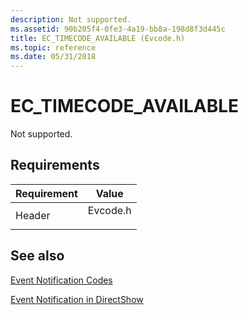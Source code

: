 ```yaml
---
description: Not supported.
ms.assetid: 90b205f4-0fe3-4a19-bb8a-198d8f3d445c
title: EC_TIMECODE_AVAILABLE (Evcode.h)
ms.topic: reference
ms.date: 05/31/2018
---
```


# EC\_TIMECODE\_AVAILABLE

Not supported.

## Requirements



| Requirement | Value |
|-------------------|-------------------------------------------------------------------------------------|
| Header<br/> | <dl> <dt>Evcode.h</dt> </dl> |



## See also

<dl> <dt>

[Event Notification Codes](event-notification-codes.md)
</dt> <dt>

[Event Notification in DirectShow](event-notification-in-directshow.md)
</dt> </dl>

 

 




